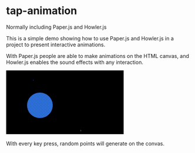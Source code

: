 # tap-animation
Normally including Paper.js and Howler.js

This is a simple demo showing how to use Paper.js and Howler.js in a project to present interactive animations. 

With Paper.js people are able to make animations on the HTML canvas, and Howler.js enables the sound effects with any interaction. 

![image](https://github.com/DeclanFang/tap-animation/blob/master/tap-animation.gif)

With every key press, random points will generate on the convas. 
